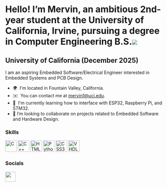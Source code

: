 Hello! I’m Mervin, an ambitious 2nd-year student at the University of California, Irvine, pursuing a degree in Computer Engineering B.S.![](https://user-images.githubusercontent.com/18350557/176309783-0785949b-9127-417c-8b55-ab5a4333674e.gif)
===================================================================================================================================

University of California (December 2025)
------------------

I am an aspiring Embedded Software/Electrical Engineer interested in Embedded Systems and PCB Design.

* 🌍  I'm located in Fountain Valley, California.
* ✉️  You can contact me at [mervin1@uci.edu](mervin1@uci.edu).
* 🧠  I'm currently learning how to interface with ESP32, Raspberry Pi, and STM32.
* 🚀  I’m looking to collaborate on projects related to Embedded Software and Hardware Design.

### Skills


<p align="left">
<a href="https://docs.microsoft.com/en-us/cpp/?view=msvc-170" target="_blank" rel="noreferrer"><img src="https://raw.githubusercontent.com/danielcranney/readme-generator/main/public/icons/skills/c-colored.svg" width="36" height="36" alt="C" /></a>
<a href="https://docs.microsoft.com/en-us/cpp/?view=msvc-170" target="_blank" rel="noreferrer"><img src="https://raw.githubusercontent.com/danielcranney/readme-generator/main/public/icons/skills/cplusplus-colored.svg" width="36" height="36" alt="C++" /></a>
<a href="https://developer.mozilla.org/en-US/docs/Glossary/HTML5" target="_blank" rel="noreferrer"><img src="https://raw.githubusercontent.com/danielcranney/readme-generator/main/public/icons/skills/html5-colored.svg" width="36" height="36" alt="HTML5" /></a>
<a href="https://www.python.org/" target="_blank" rel="noreferrer"><img src="https://raw.githubusercontent.com/danielcranney/readme-generator/main/public/icons/skills/python-colored.svg" width="36" height="36" alt="Python" /></a>
<a href="https://www.w3.org/TR/CSS/#css" target="_blank" rel="noreferrer"><img src="https://raw.githubusercontent.com/danielcranney/readme-generator/main/public/icons/skills/css3-colored.svg" width="36" height="36" alt="CSS3" /></a>
<a href="[https://www.w3.org/TR/CSS/#css](https://resources.pcb.cadence.com/blog/2020-hardware-description-languages-vhdl-vs-verilog-and-their-functional-uses)" target="_blank" rel="noreferrer"><img src="file:///C:/Users/mervi/Downloads/vhdl-svgrepo-com.svg" width="36" height="36" alt="VHDL" /></a>
                                                                                                                                                                                                                                      
</p>


### Socials

<p align="left">  <a href="[https://www.linkedin.com/in/mervin-nguyen](https://www.linkedin.com/in/mervin-nguyen)" target="_blank" rel="noreferrer"><img src="https://raw.githubusercontent.com/danielcranney/readme-generator/main/public/icons/socials/linkedin.svg" width="32" height="32" /></a></p>
